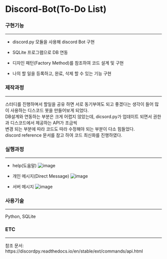 # Discord-Bot(To-Do List)

<h3> 구현기능 </h3> <hr>

- discord.py 모듈을 사용해 discord Bot 구현

- SQLite 프로그램으로 DB 연동

- 디자인 패턴(Factory Method)를 참조하여 코드 설계 및 구현

- 나의 할 일을 등록하고, 완료, 삭제 할 수 있는 기능 구현

<h3> 제작과정 </h3> <hr>
스터디를 진행하며서 할일을 공유 하면 서로 동기부여도 되고 좋겠다는 생각이 들어 많이 사용하는 디스코드 봇을 만들어보게 되었다. <br>
DB설계와 연동하는 부분은 크게 어렵지 않았는데, dicsord.py가 업데이트 되면서 권한과 디스코드에서 제공하는 API가 조금씩 <br>
변경 되는 부분에 따라 코드도 따라 수정해야 되는 부분이 다소 힘들었다. <br>
discord reference 문서를 참고 하여 코드 최신화를 진행하였다. <br>

<h3> 실행과정 </h3><hr>

- help(도움말)
![image](https://user-images.githubusercontent.com/69779719/189258776-57bd2b9f-b81c-43d9-82a2-e6a2af1a72df.png)


- 개인 메시지(Direct Message)
![image](https://user-images.githubusercontent.com/69779719/189258653-687e6dfa-996c-4154-ab35-55f792c88287.png)

- 서버 메시지
![image](https://user-images.githubusercontent.com/69779719/189258496-97daa56f-ed6f-4193-a0e3-a4101f91fa64.png)

<h3> 사용기술 </h3> <hr>
Python, SQLite
<h3> ETC </h3> <hr>
참조 문서: https://discordpy.readthedocs.io/en/stable/ext/commands/api.html


